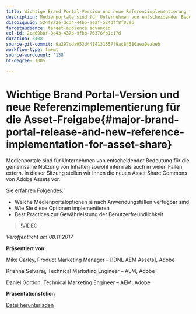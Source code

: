 ```yaml
---
title: Wichtige Brand Portal-Version und neue Referenzimplementierung für die Asset-Freigabe
description: Medienportale sind für Unternehmen von entscheidender Bedeutung für die gemeinsame Nutzung von Inhalten sowohl intern als auch in vielen Fällen extern. In dieser Sitzung stellen wir Ihnen die neuen Asset Share Commons von Adobe Assets vor.
discoiquuid: 524f8a2e-dcd4-44b5-ae2f-524dff8f03ab
targetaudience: target-audience advanced
exl-id: 2ca69b0f-8e43-437b-9fbb-76376fb1c17d
duration: 3408
source-git-commit: 9a297cda953d4414131657f9ac84580aea0eabeb
workflow-type: tm+mt
source-wordcount: '138'
ht-degree: 100%

---
```


# Wichtige Brand Portal-Version und neue Referenzimplementierung für die Asset-Freigabe{#major-brand-portal-release-and-new-reference-implementation-for-asset-share}

Medienportale sind für Unternehmen von entscheidender Bedeutung für die gemeinsame Nutzung von Inhalten sowohl intern als auch in vielen Fällen extern. In dieser Sitzung stellen wir Ihnen die neuen Asset Share Commons von Adobe Assets vor.

Sie erfahren Folgendes:

* Welche Medienportaloptionen je nach Anwendungsfällen verfügbar sind
* Wie Sie diese Optionen implementieren
* Best Practices zur Gewährleistung der Benutzerfreundlichkeit

>[!VIDEO](https://video.tv.adobe.com/v/20730/?quality=9)

*Veröffentlicht am 08.11.2017*

**Präsentiert von:**

Mike Carley, Product Marketing Manager – [!DNL AEM Assets], Adobe

Krishna Selvaraj, Technical Marketing Engineer – AEM, Adobe

Daniel Gordon, Technical Marketing Engineer – AEM, Adobe

**Präsentationsfolien**

[Datei herunterladen](assets/gems+bp-asset+share+nov+8+17+.pdf)
<!--
[Get back to the Overview](https://helpx.adobe.com/experience-manager/kt/eseminars/gems/aem-index.html)
-->
